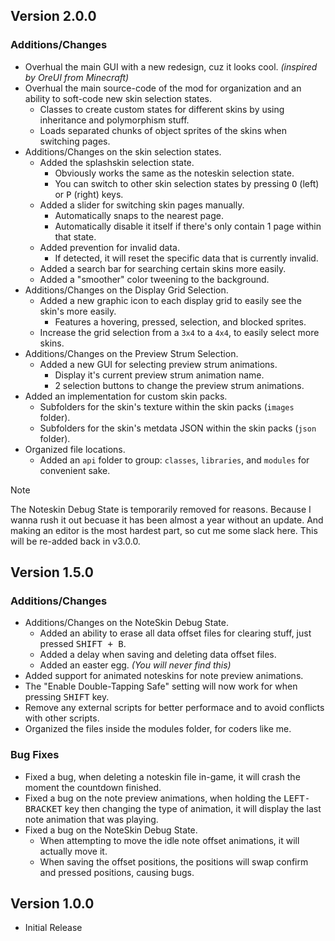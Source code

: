 ## Version 2.0.0
### Additions/Changes
- Overhual the main GUI with a new redesign, cuz it looks cool. _(inspired by OreUI from Minecraft)_
- Overhual the main source-code of the mod for organization and an ability to soft-code new skin selection states.
     - Classes to create custom states for different skins by using inheritance and polymorphism stuff.
     - Loads separated chunks of object sprites of the skins when switching pages.
- Additions/Changes on the skin selection states.
     - Added the splashskin selection state.
          - Obviously works the same as the noteskin selection state.
          - You can switch to other skin selection states by pressing <kbd>O</kbd> (left) or <kbd>P</kbd> (right) keys.
     - Added a slider for switching skin pages manually.
          - Automatically snaps to the nearest page.
          - Automatically disable it itself if there's only contain 1 page within that state.
     - Added prevention for invalid data.
          - If detected, it will reset the specific data that is currently invalid.
     - Added a search bar for searching certain skins more easily.
     - Added a "smoother" color tweening to the background.
- Additions/Changes on the Display Grid Selection.
     - Added a new graphic icon to each display grid to easily see the skin's more easily.
          - Features a hovering, pressed, selection, and blocked sprites.
     - Increase the grid selection from a `3x4` to a `4x4`, to easily select more skins.
- Additions/Changes on the Preview Strum Selection.
     - Added a new GUI for selecting preview strum animations.
          - Display it's current preview strum animation name.
          - 2 selection buttons to change the preview strum animations.
- Added an implementation for custom skin packs.
     - Subfolders for the skin's texture within the skin packs (`images` folder).
     - Subfolders for the skin's metdata JSON within the skin packs (`json` folder).
- Organized file locations.
     - Added an `api` folder to group: `classes`, `libraries`, and `modules` for convenient sake.
     
> [!NOTE]
> The Noteskin Debug State is temporarily removed for reasons. Because I wanna rush it out becuase it has been almost a year without an update. And making an editor is the most hardest part, so cut me some slack here. This will be re-added back in v3.0.0.

## Version 1.5.0
### Additions/Changes
- Additions/Changes on the NoteSkin Debug State.
     - Added an ability to erase all data offset files for clearing stuff, just pressed <kbd>SHIFT + B</kbd>.
     - Added a delay when saving and deleting data offset files.
     - Added an easter egg. _(You will never find this)_
- Added support for animated noteskins for note preview animations.
- The "Enable Double-Tapping Safe" setting will now work for when pressing <kbd>SHIFT</kbd> key.
- Remove any external scripts for better performace and to avoid conflicts with other scripts.
- Organized the files inside the modules folder, for coders like me.

### Bug Fixes
- Fixed a bug, when deleting a noteskin file in-game, it will crash the moment the countdown finished.
- Fixed a bug on the note preview animations, when holding the <kbd>LEFT-BRACKET</kbd> key then changing the type of animation, it will display the last note animation that was playing.
- Fixed a bug on the NoteSkin Debug State.
     - When attempting to move the idle note offset animations, it will actually move it.
     - When saving the offset positions, the positions will swap confirm and pressed positions, causing bugs.

## Version 1.0.0
- Initial Release
